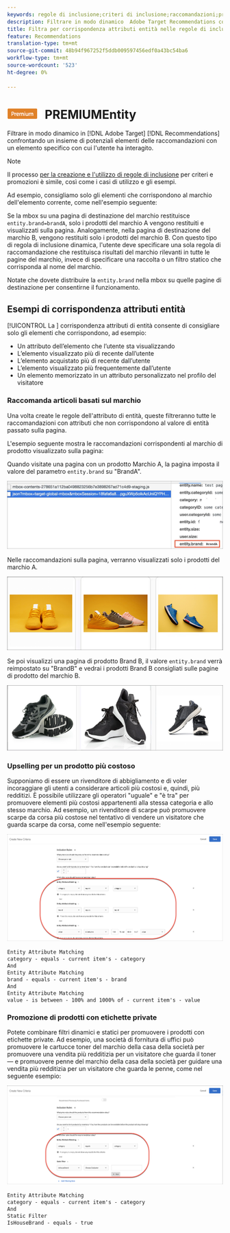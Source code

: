 ```yaml
---
keywords: regole di inclusione;criteri di inclusione;raccomandazioni;promozione;promozioni;filtro dinamico;dinamico;corrispondenza attributo di entità
description: Filtrare in modo dinamico  Adobe Target Recommendations confrontando un insieme di potenziali elementi di raccomandazione con un elemento specifico con cui l'utente ha interagito.
title: Filtra per corrispondenza attributi entità nelle regole di inclusione dinamica in Target Recommendations
feature: Recommendations
translation-type: tm+mt
source-git-commit: 48b94f967252f5ddb009597456edf0a43bc54ba6
workflow-type: tm+mt
source-wordcount: '523'
ht-degree: 0%

---
```



# ![Corrispondenza attributo ](/help/assets/premium.png) PREMIUMEntity

Filtrare in modo dinamico in [!DNL Adobe Target] [!DNL Recommendations] confrontando un insieme di potenziali elementi delle raccomandazioni con un elemento specifico con cui l&#39;utente ha interagito.

>[!NOTE]
>
>Il processo [per la creazione e l&#39;utilizzo di regole di inclusione](/help/c-recommendations/c-algorithms/use-dynamic-and-static-inclusion-rules.md) per criteri e promozioni è simile, così come i casi di utilizzo e gli esempi.

Ad esempio, consigliamo solo gli elementi che corrispondono al marchio dell&#39;elemento corrente, come nell&#39;esempio seguente:

Se la mbox su una pagina di destinazione del marchio restituisce `entity.brand=brandA`, solo i prodotti del marchio A vengono restituiti e visualizzati sulla pagina. Analogamente, nella pagina di destinazione del marchio B, vengono restituiti solo i prodotti del marchio B. Con questo tipo di regola di inclusione dinamica, l&#39;utente deve specificare una sola regola di raccomandazione che restituisca risultati del marchio rilevanti in tutte le pagine del marchio, invece di specificare una raccolta o un filtro statico che corrisponda al nome del marchio.

Notate che dovete distribuire la `entity.brand` nella mbox su quelle pagine di destinazione per consentirne il funzionamento.

## Esempi di corrispondenza attributi entità

[!UICONTROL La ] corrispondenza attributi di entità consente di consigliare solo gli elementi che corrispondono, ad esempio:

* Un attributo dell’elemento che l’utente sta visualizzando
* L’elemento visualizzato più di recente dall’utente
* L’elemento acquistato più di recente dall’utente
* L’elemento visualizzato più frequentemente dall’utente
* Un elemento memorizzato in un attributo personalizzato nel profilo del visitatore

### Raccomanda articoli basati sul marchio

Una volta create le regole dell&#39;attributo di entità, queste filtreranno tutte le raccomandazioni con attributi che non corrispondono al valore di entità passato sulla pagina.

L&#39;esempio seguente mostra le raccomandazioni corrispondenti al marchio di prodotto visualizzato sulla pagina:

Quando visitate una pagina con un prodotto Marchio A, la pagina imposta il valore del parametro `entity.brand` su &quot;BrandA&quot;.

![Esempio di chiamata Target](/help/c-recommendations/c-algorithms/assets/example-target-call.png)

Nelle raccomandazioni sulla pagina, verranno visualizzati solo i prodotti del marchio A.

![Suggerimenti per il marchio A](/help/c-recommendations/c-algorithms/assets/brandA.png)

Se poi visualizzi una pagina di prodotto Brand B, il valore `entity.brand` verrà reimpostato su &quot;BrandB&quot; e vedrai i prodotti Brand B consigliati sulle pagine di prodotto del marchio B.

![Suggerimenti per il marchio B](/help/c-recommendations/c-algorithms/assets/brandB.png)

### Upselling per un prodotto più costoso

Supponiamo di essere un rivenditore di abbigliamento e di voler incoraggiare gli utenti a considerare articoli più costosi e, quindi, più redditizi. È possibile utilizzare gli operatori &quot;uguale&quot; e &quot;è tra&quot; per promuovere elementi più costosi appartenenti alla stessa categoria e allo stesso marchio. Ad esempio, un rivenditore di scarpe può promuovere scarpe da corsa più costose nel tentativo di vendere un visitatore che guarda scarpe da corsa, come nell&#39;esempio seguente:

![Upselling](/help/c-recommendations/c-algorithms/assets/upsell.png)

```
Entity Attribute Matching
category - equals - current item's - category 
And 
Entity Attribute Matching
brand - equals - current item's - brand 
And 
Entity Attribute Matching
value - is between - 100% and 1000% of - current item's - value
```

### Promozione di prodotti con etichette private

Potete combinare filtri dinamici e statici per promuovere i prodotti con etichette private. Ad esempio, una società di fornitura di uffici può promuovere le cartucce toner del marchio della casa della società per promuovere una vendita più redditizia per un visitatore che guarda il toner — e promuovere penne del marchio della casa della società per guidare una vendita più redditizia per un visitatore che guarda le penne, come nel seguente esempio:

![marchio House](/help/c-recommendations/c-algorithms/assets/housebrand.png)

```
Entity Attribute Matching
category - equals - current item's - category 
And
Static Filter
IsHouseBrand - equals - true
```

